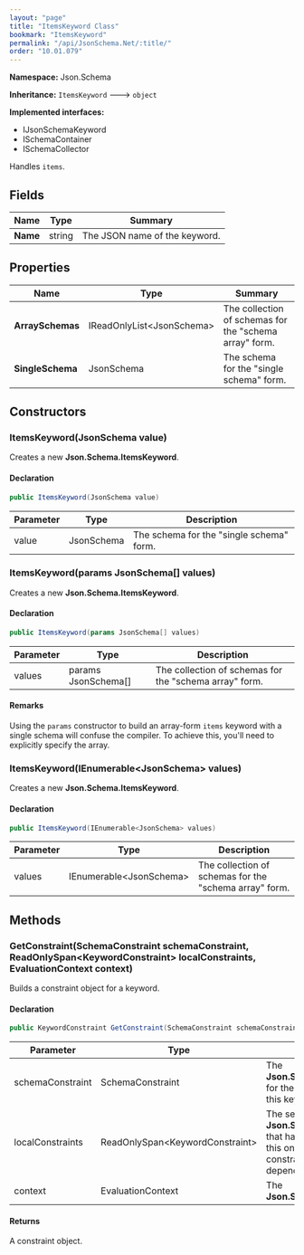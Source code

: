 ```yaml
---
layout: "page"
title: "ItemsKeyword Class"
bookmark: "ItemsKeyword"
permalink: "/api/JsonSchema.Net/:title/"
order: "10.01.079"
---
```

**Namespace:** Json.Schema

**Inheritance:**
`ItemsKeyword`
 🡒 
`object`

**Implemented interfaces:**

- IJsonSchemaKeyword
- ISchemaContainer
- ISchemaCollector

Handles `items`.

## Fields

| Name | Type | Summary |
|---|---|---|
| **Name** | string | The JSON name of the keyword. |

## Properties

| Name | Type | Summary |
|---|---|---|
| **ArraySchemas** | IReadOnlyList\<JsonSchema\> | The collection of schemas for the "schema array" form. |
| **SingleSchema** | JsonSchema | The schema for the "single schema" form. |

## Constructors

### ItemsKeyword(JsonSchema value)

Creates a new **Json.Schema.ItemsKeyword**.

#### Declaration

```c#
public ItemsKeyword(JsonSchema value)
```

| Parameter | Type | Description |
|---|---|---|
| value | JsonSchema | The schema for the "single schema" form. |


### ItemsKeyword(params JsonSchema[] values)

Creates a new **Json.Schema.ItemsKeyword**.

#### Declaration

```c#
public ItemsKeyword(params JsonSchema[] values)
```

| Parameter | Type | Description |
|---|---|---|
| values | params JsonSchema[] | The collection of schemas for the "schema array" form. |


#### Remarks

Using the `params` constructor to build an array-form `items` keyword with a single schema
will confuse the compiler.  To achieve this, you'll need to explicitly specify the array.

### ItemsKeyword(IEnumerable\<JsonSchema\> values)

Creates a new **Json.Schema.ItemsKeyword**.

#### Declaration

```c#
public ItemsKeyword(IEnumerable<JsonSchema> values)
```

| Parameter | Type | Description |
|---|---|---|
| values | IEnumerable\<JsonSchema\> | The collection of schemas for the "schema array" form. |


## Methods

### GetConstraint(SchemaConstraint schemaConstraint, ReadOnlySpan\<KeywordConstraint\> localConstraints, EvaluationContext context)

Builds a constraint object for a keyword.

#### Declaration

```c#
public KeywordConstraint GetConstraint(SchemaConstraint schemaConstraint, ReadOnlySpan<KeywordConstraint> localConstraints, EvaluationContext context)
```

| Parameter | Type | Description |
|---|---|---|
| schemaConstraint | SchemaConstraint | The **Json.Schema.SchemaConstraint** for the schema object that houses this keyword. |
| localConstraints | ReadOnlySpan\<KeywordConstraint\> | The set of other **Json.Schema.KeywordConstraint**s that have been processed prior to this one.     Will contain the constraints for keyword dependencies. |
| context | EvaluationContext | The **Json.Schema.EvaluationContext**. |


#### Returns

A constraint object.

